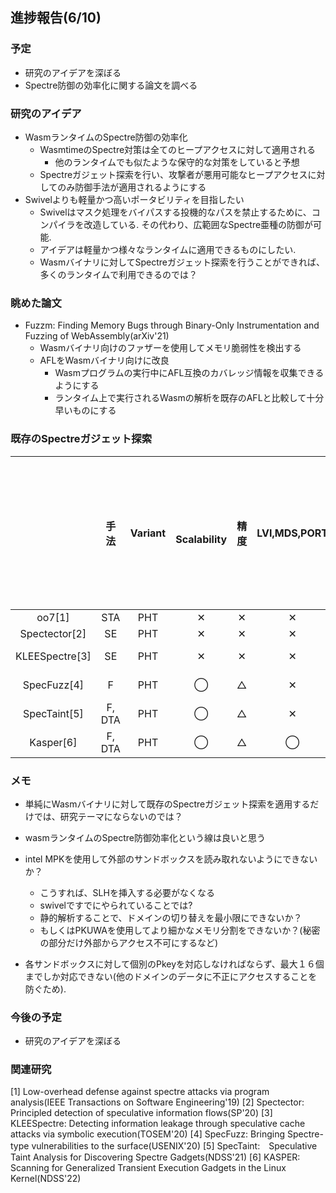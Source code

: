 ## 進捗報告(6/10)

### 予定

- 研究のアイデアを深ぼる
- Spectre防御の効率化に関する論文を調べる

### 研究のアイデア

- WasmランタイムのSpectre防御の効率化
  - WasmtimeのSpectre対策は全てのヒープアクセスに対して適用される
    - 他のランタイムでも似たような保守的な対策をしていると予想
  - Spectreガジェット探索を行い、攻撃者が悪用可能なヒープアクセスに対してのみ防御手法が適用されるようにする
- Swivelよりも軽量かつ高いポータビリティを目指したい
  - Swivelはマスク処理をバイパスする投機的なパスを禁止するために、コンパイラを改造している. その代わり、広範囲なSpectre亜種の防御が可能.
  - アイデアは軽量かつ様々なランタイムに適用できるものにしたい.
  - Wasmバイナリに対してSpectreガジェット探索を行うことができれば、多くのランタイムで利用できるのでは？

### 眺めた論文

- Fuzzm: Finding Memory Bugs through Binary-Only Instrumentation and Fuzzing of WebAssembly(arXiv'21)
  - Wasmバイナリ向けのファザーを使用してメモリ脆弱性を検出する
  - AFLをWasmバイナリ向けに改良
    - Wasmプログラムの実行中にAFL互換のカバレッジ情報を収集できるようにする
    - ランタイム上で実行されるWasmの解析を既存のAFLと比較して十分早いものにする

### 既存のSpectreガジェット探索

|                |  手法  | Variant | 　Scalability | 精度 | LVI,MDS,PORT | OSS | 　キャッシュモデル化 |
| :------------: | :----: | :-----: | :-----------: | :--: | :----------: | :-: | :------------------: |
|     oo7[1]     |  STA   |   PHT   |       ✕       |  ✕   |      ✕       |  ◯  |         　-          |
| Spectector[2]  |   SE   |   PHT   |       ✕       |  ✕   |      ✕       |  ✕  |         　-          |
| KLEESpectre[3] |   SE   |   PHT   |       ✕       |  ✕   |      ✕       |  ◯  |         　◯          |
|  SpecFuzz[4]   |  F　   |   PHT   |       ◯       |  △   |      ✕       |  ◯  |         　✕          |
|  SpecTaint[5]  | F, DTA |   PHT   |       ◯       |  △   |      ✕       |  ◯  |         　-          |
|   Kasper[6]    | F, DTA |   PHT   |       ◯       |  △   |      ◯       |  ◯  |         　✕          |

### メモ

- 単純にWasmバイナリに対して既存のSpectreガジェット探索を適用するだけでは、研究テーマにならないのでは？
- wasmランタイムのSpectre防御効率化という線は良いと思う
- intel MPKを使用して外部のサンドボックスを読み取れないようにできないか？

  - こうすれば、SLHを挿入する必要がなくなる
  - swivelですでにやられていることでは?
  - 静的解析することで、ドメインの切り替えを最小限にできないか？
  - もしくはPKUWAを使用してより細かなメモリ分割をできないか？(秘密の部分だけ外部からアクセス不可にするなど)

- 各サンドボックスに対して個別のPkeyを対応しなければならず、最大１６個までしか対応できない(他のドメインのデータに不正にアクセスすることを防ぐため).

### 今後の予定

- 研究のアイデアを深ぼる

### 関連研究

[1] Low-overhead defense against spectre attacks via program analysis(IEEE Transactions on Software Engineering'19)
[2] Spectector: Principled detection of speculative information flows(SP'20)
[3] KLEESpectre: Detecting information leakage through speculative cache attacks via symbolic execution(TOSEM'20)
[4] SpecFuzz: Bringing Spectre-type vulnerabilities to the surface(USENIX'20)
[5] SpecTaint:　Speculative Taint Analysis for Discovering Spectre Gadgets(NDSS'21)
[6] KASPER: Scanning for Generalized Transient Execution Gadgets in the Linux Kernel(NDSS'22)

